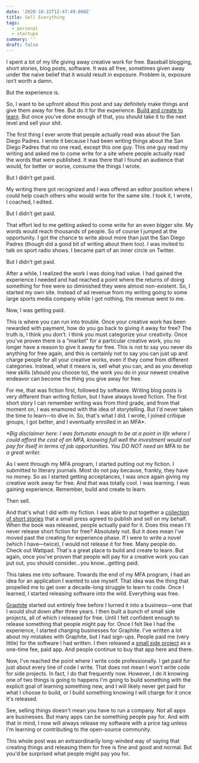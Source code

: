 ```yaml
---
date: '2020-10-22T12:47:49.000Z'
title: Sell Everything
tags:
  - personal
  - startups
summary: ''
draft: false
---
```

I spent a lot of my life giving away creative work for free. Baseball blogging, short stories, blog posts, software. It was all free, sometimes given away under the naive belief that it would result in exposure. Problem is, exposure isn’t worth a damn.

But the experience is.

So, I want to be upfront about this post and say definitely make things and give them away for free. But do it for the experience. [Build and create to learn](<__GHOST_URL__/its-ok-to-build-to-learn/>). But once you’ve done enough of that, you should take it to the next level and sell your shit.

The first thing I ever wrote that people actually read was about the San Diego Padres. I wrote it because I had been writing things about the San Diego Padres that no one read, except this one guy. This one guy read my writing and asked me to come write for a site where people actually read the words that were published. It was there that I found an audience that would, for better or worse, consume the things I wrote.

But I didn’t get paid.

My writing there got recognized and I was offered an editor position where I could help coach others who would write for the same site. I took it, I wrote, I coached, I edited.

But I didn’t get paid.

That effort led to me getting asked to come write for an even bigger site. My words would reach thousands of people. So of course I jumped at the opportunity. I got the chance to write about more than just the San Diego Padres (though did a good bit of writing about them too). I was invited to talk on sport radio shows. I became part of an inner circle on Twitter.

But I didn’t get paid.

After a while, I realized the work I was doing had value. I had gained the experience I needed and had reached a point where the returns of doing something for free were so diminished they were almost non-existent. So, I started my own site. Instead of ad revenue from my writing going to some large sports media company while I got nothing, the revenue went to me.

Now, I was getting paid.

This is where you can run into trouble. Once your creative work has been rewarded with payment, how do you go back to giving it away for free? The truth is, I think you don't. I think you must categorize your creativity. Once you've proven there is a "market" for a particular creative work, you no longer have a reason to give it away for free. This is not to say you never do anything for free again, and this is certainly not to say you can just up and charge people for all your creative works, even if they come from different categories. Instead, what it means is, sell what you can, and as you develop new skills (should you choose to), the work you do in your newest creative endeavor can become the thing you give away for free.

For me, that was fiction first, followed by software. Writing blog posts is very different than writing fiction, but I have always loved fiction. The first short story I can remember writing was from third grade, and from that moment on, I was enamored with the idea of storytelling. But I'd never taken the time to learn—to dive in. So, that's what I did. I wrote, I joined critique groups, I got better, and I eventually enrolled in an MFA\*.

*\*Big disclaimer here: I was fortunate enough to be at a point in life where I could afford the cost of an MFA, knowing full well the investment would not pay for itself in terms of job opportunities. You DO NOT need an MFA to be a great writer.*

As I went through my MFA program, I started putting out my fiction. I submitted to literary journals. Most do not pay because, frankly, they have no money. So as I started getting acceptances, I was once again giving my creative work away for free. And that was totally cool. I was learning. I was gaining experience. Remember, build and create to learn.

Then sell.

And that's what I did with my fiction. I was able to put together a [collection of short stories](<https://www.rhythmnbone.com/leaving-arizona>) that a small press agreed to publish and sell on my behalf. When the book was released, people actually paid for it. Does this mean I'll never release short fiction for free? Absolutely not. But it does mean I've moved past the creating for experience phase. If I were to write a novel (which I have—twice), I would not release it for free. Many people do. Check out Wattpad. That's a great place to build and create to learn. But again, once you've proven that people will pay for a creative work you can put out, you should consider...you know...getting paid.

This takes me into software. Towards the end of my MFA program, I had an idea for an application I wanted to use myself. That idea was the thing that propelled me to get over a decade-long struggle to learn to code. Once I learned, I started releasing software into the wild. Everything was free.

[Graphite](<https://graphitedocs.com>) started out entirely free before I turned it into a business—one that I would shut down after three years. I then built a bunch of small side projects, all of which I released for free. Until I felt confident enough to release something that people might pay for. Once I felt like I had the experience, I started charging businesses for Graphite. I've written a lot about my mistakes with Graphite, but I had sign-ups. People paid me (very little) for the software I had written. I then released a [small side project](<https://getwritesprint.com>) as a one-time fee, paid app. And people continue to buy that app here and there.

Now, I've reached the point where I write code professionally. I get paid for just about every line of code I write. That does not mean I won't write code for side projects. In fact, I do that frequently now. However, I do it knowing one of two things is going to happens I'm going to build something with the explicit goal of learning something new, and I will likely never get paid for what I choose to build, or I build something knowing I will charge for it once it's released.

See, selling things doesn't mean you have to run a company. Not all apps are businesses. But many apps can be something people pay for. And with that in mind, I now will always release my software with a price tag unless I'm learning or contributing to the open-source community.

This whole post was an extraordinarily long-winded way of saying that creating things and releasing them for free is fine and good and normal. But you'd be surprised what people might pay you for.


  
